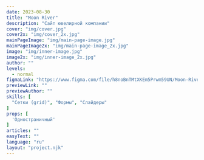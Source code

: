 ```yaml
---
date: 2023-08-30
title: "Moon River"
description: "Сайт ювелирной компании"
cover: "img/cover.jpg"
cover2x: "img/cover_2x.jpg"
mainPageImage: "img/main-page-image.jpg"
mainPageImage2x: "img/main-page-image_2x.jpg"
image: "img/inner-image.jpg"
image2x: "img/inner-image_2x.jpg"
author: ""
levels:
  - normal
figmaLink: "https://www.figma.com/file/h8noBnTMtXKEm5Prwm59UN/Moon-River?type=design&node-id=0%3A1&mode=design&t=WRnFGzP3cxBEa4m5-1"
previewLink: ""
previewAuthor: ""
skills: [
  "Сетки (grid)", "Формы", "Слайдеры"
]
props: [
  'Одностраничный'
]
articles: ""
easyText: ""
language: "ru"
layout: "project.njk"
---
```

